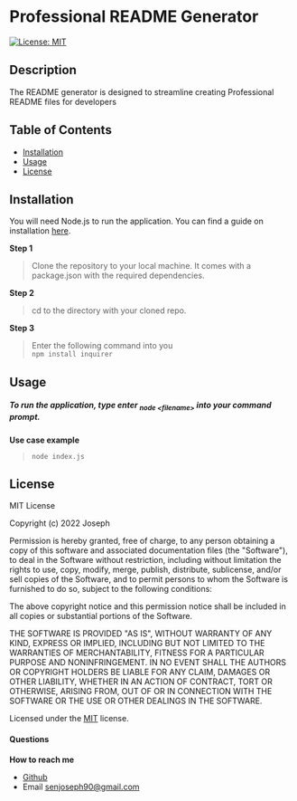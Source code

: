 
    
  # Professional README Generator
  [![License: MIT](https://img.shields.io/badge/License-MIT-yellow.svg)](https://opensource.org/licenses/MIT)
  ## Description
  The README generator is designed to streamline creating Professional README files for developers
  ## Table of Contents
  - [Installation](#installation)
  - [Usage](#usage)
  - [License](#license)
  ## Installation
  You will need Node.js to run the application. You can find a guide on installation [here](https://coding-boot-camp.github.io/full-stack/nodejs/how-to-install-nodejs).

**Step 1**

> Clone the repository to your local machine. It comes with a package.json with the required dependencies.

**Step 2**

> cd to the directory with your cloned repo.

**Step 3**

> Enter the following command into you  
> `npm install inquirer`
  ## Usage
  ##### To run the application, type enter <sub>_node \<filename\>_</sub> into your command prompt.

**Use case example**

> `node index.js`
  
  ## License
  
  MIT License 
  
  Copyright (c) 2022 Joseph 
  
  Permission is hereby granted, free of charge, to any person obtaining a copy
  of this software and associated documentation files (the "Software"), to deal
  in the Software without restriction, including without limitation the rights
  to use, copy, modify, merge, publish, distribute, sublicense, and/or sell
  copies of the Software, and to permit persons to whom the Software is
  furnished to do so, subject to the following conditions:

  The above copyright notice and this permission notice shall be included in all
  copies or substantial portions of the Software.

  THE SOFTWARE IS PROVIDED "AS IS", WITHOUT WARRANTY OF ANY KIND, EXPRESS OR
  IMPLIED, INCLUDING BUT NOT LIMITED TO THE WARRANTIES OF MERCHANTABILITY,
  FITNESS FOR A PARTICULAR PURPOSE AND NONINFRINGEMENT. IN NO EVENT SHALL THE
  AUTHORS OR COPYRIGHT HOLDERS BE LIABLE FOR ANY CLAIM, DAMAGES OR OTHER
  LIABILITY, WHETHER IN AN ACTION OF CONTRACT, TORT OR OTHERWISE, ARISING FROM,
  OUT OF OR IN CONNECTION WITH THE SOFTWARE OR THE USE OR OTHER DEALINGS IN THE
  SOFTWARE.  
   
  
  Licensed under the <a href="/microsoft/vscode/blob/main/LICENSE.txt">MIT</a> license.

  #### Questions
  **How to reach me**
  - <a href="undefined">Github</a>
  - Email senjoseph90@gmail.com
   
  
  
